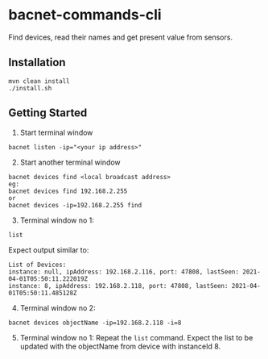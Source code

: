 # bacnet-commands-cli
Find devices, read their names and get present value from sensors.

## Installation

```
mvn clean install
./install.sh
```

## Getting Started

1. Start terminal window
```
bacnet listen -ip="<your ip address>"
```
2. Start another terminal window
```
bacnet devices find <local broadcast address>
eg:
bacnet devices find 192.168.2.255
or
bacnet devices -ip=192.168.2.255 find
```

3. Terminal window no 1:
```
list
```
Expect output similar to:

```
List of Devices:
instance: null, ipAddress: 192.168.2.116, port: 47808, lastSeen: 2021-04-01T05:50:11.222019Z
instance: 8, ipAddress: 192.168.2.118, port: 47808, lastSeen: 2021-04-01T05:50:11.485128Z
```

4. Terminal window no 2:
```
bacnet devices objectName -ip=192.168.2.118 -i=8
```
5. Terminal window no 1:
Repeat the `list` command.
Expect the list to be updated with the objectName from device with instanceId 8.

